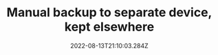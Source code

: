 ---
title: Manual backup to separate device, kept elsewhere
date: "2022-08-13T21:10:03.284Z"
description: ""
position: 1
section: "Backups"
---